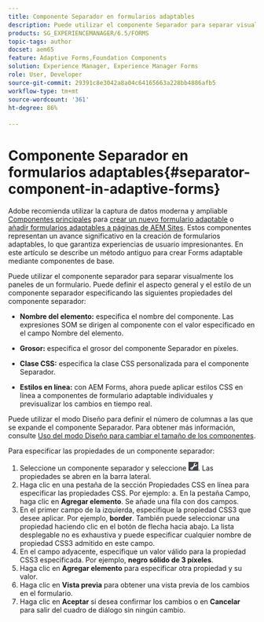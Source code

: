 ```yaml
---
title: Componente Separador en formularios adaptables
description: Puede utilizar el componente Separador para separar visualmente las secciones de un formulario.
products: SG_EXPERIENCEMANAGER/6.5/FORMS
topic-tags: author
docset: aem65
feature: Adaptive Forms,Foundation Components
solution: Experience Manager, Experience Manager Forms
role: User, Developer
source-git-commit: 29391c8e3042a8a04c64165663a228bb4886afb5
workflow-type: tm+mt
source-wordcount: '361'
ht-degree: 86%

---
```


# Componente Separador en formularios adaptables{#separator-component-in-adaptive-forms}

<span class="preview"> Adobe recomienda utilizar la captura de datos moderna y ampliable [Componentes principales](https://experienceleague.adobe.com/docs/experience-manager-core-components/using/adaptive-forms/introduction.html?lang=es) para [crear un nuevo formulario adaptable](/help/forms/using/create-an-adaptive-form-core-components.md) o [añadir formularios adaptables a páginas de AEM Sites](/help/forms/using/create-or-add-an-adaptive-form-to-aem-sites-page.md). Estos componentes representan un avance significativo en la creación de formularios adaptables, lo que garantiza experiencias de usuario impresionantes. En este artículo se describe un método antiguo para crear Forms adaptable mediante componentes de base. </span>

Puede utilizar el componente separador para separar visualmente los paneles de un formulario. Puede definir el aspecto general y el estilo de un componente separador especificando las siguientes propiedades del componente separador:

* **Nombre del elemento:** especifica el nombre del componente. Las expresiones SOM se dirigen al componente con el valor especificado en el campo Nombre del elemento.
* **Grosor:** especifica el grosor del componente Separador en píxeles.

* **Clase CSS:** especifica la clase CSS personalizada para el componente Separador.

* **Estilos en línea:** con AEM Forms, ahora puede aplicar estilos CSS en línea a componentes de formulario adaptable individuales y previsualizar los cambios en tiempo real.

Puede utilizar el modo Diseño para definir el número de columnas a las que se expande el componente Separador. Para obtener más información, consulte [Uso del modo Diseño para cambiar el tamaño de los componentes](../../forms/using/resize-using-layout-mode.md).

Para especificar las propiedades de un componente separador:

1. Seleccione un componente separador y seleccione ![cmppr](assets/cmppr.png). Las propiedades se abren en la barra lateral.
1. Haga clic en una pestaña de la sección Propiedades CSS en línea para especificar las propiedades CSS. Por ejemplo: a. En la pestaña Campo, haga clic en **Agregar elemento**. Se añade una fila con dos campos.
1. En el primer campo de la izquierda, especifique la propiedad CSS3 que desee aplicar. Por ejemplo, **border**. También puede seleccionar una propiedad haciendo clic en el botón de flecha hacia abajo. La lista desplegable no es exhaustiva y puede especificar cualquier nombre de propiedad CSS3 admitido en este campo.
1. En el campo adyacente, especifique un valor válido para la propiedad CSS3 especificada. Por ejemplo, **negro sólido de 3 píxeles**.
1. Haga clic en **Agregar elemento** para especificar otra propiedad y su valor.
1. Haga clic en **Vista previa** para obtener una vista previa de los cambios en el formulario.
1. Haga clic en **Aceptar** si desea confirmar los cambios o en **Cancelar** para salir del cuadro de diálogo sin ningún cambio.
